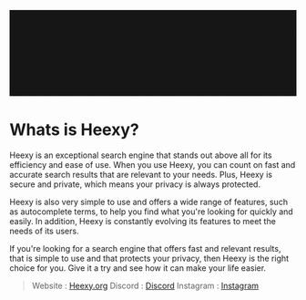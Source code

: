 [![MasterHead](https://github.com/Heexy/.github/blob/main/profile/Click%20to%20search%20with%20Heexy....gif?raw=true)](https://heexy.org)

# Whats is Heexy?
Heexy is an exceptional search engine that stands out above all for its efficiency and ease of use. When you use Heexy, you can count on fast and accurate search results that are relevant to your needs. Plus, Heexy is secure and private, which means your privacy is always protected.

Heexy is also very simple to use and offers a wide range of features, such as autocomplete terms, to help you find what you're looking for quickly and easily. In addition, Heexy is constantly evolving its features to meet the needs of its users.

If you're looking for a search engine that offers fast and relevant results, that is simple to use and that protects your privacy, then Heexy is the right choice for you. Give it a try and see how it can make your life easier.

> Website : <a href="https://heexy.org">Heexy.org</a>
> Discord : <a href="https://discord.com/invite/gZx44zvTAt">Discord</a>
> Instagram : <a href="https://www.instagram.com/heexy_search/">Instagram</a>

